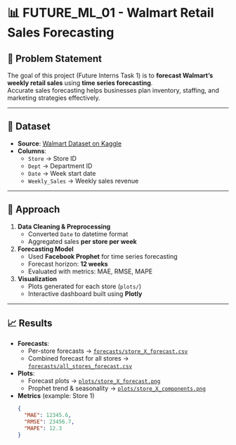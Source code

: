 # 📊 FUTURE_ML_01 - Walmart Retail Sales Forecasting

## 📌 Problem Statement
The goal of this project (Future Interns Task 1) is to **forecast Walmart’s weekly retail sales** using **time series forecasting**.  
Accurate sales forecasting helps businesses plan inventory, staffing, and marketing strategies effectively.

---

## 📂 Dataset
- **Source**: [Walmart Dataset on Kaggle](https://www.kaggle.com/datasets/yasserh/walmart-dataset)  
- **Columns**:
  - `Store` → Store ID  
  - `Dept` → Department ID  
  - `Date` → Week start date  
  - `Weekly_Sales` → Weekly sales revenue  

---

## 🔧 Approach
1. **Data Cleaning & Preprocessing**
   - Converted `Date` to datetime format  
   - Aggregated sales **per store per week**  
2. **Forecasting Model**
   - Used **Facebook Prophet** for time series forecasting  
   - Forecast horizon: **12 weeks**  
   - Evaluated with metrics: MAE, RMSE, MAPE  
3. **Visualization**
   - Plots generated for each store (`plots/`)  
   - Interactive dashboard built using **Plotly**  

---

## 📈 Results
- **Forecasts**:
  - Per-store forecasts → [`forecasts/store_X_forecast.csv`](forecasts/)  
  - Combined forecast for all stores → [`forecasts/all_stores_forecast.csv`](forecasts/all_stores_forecast.csv)  
- **Plots**:
  - Forecast plots → [`plots/store_X_forecast.png`](plots/)  
  - Prophet trend & seasonality → [`plots/store_X_components.png`](plots/)  
- **Metrics** (example: Store 1)
  ```json
  {
    "MAE": 12345.6,
    "RMSE": 23456.7,
    "MAPE": 12.3
  }
